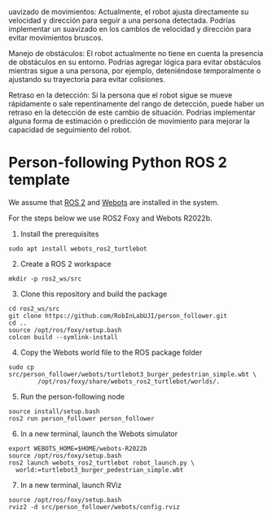uavizado de movimientos: Actualmente, el robot ajusta directamente su velocidad y dirección para seguir a una persona detectada. Podrías implementar un suavizado en los cambios de velocidad y dirección para evitar movimientos bruscos.

Manejo de obstáculos: El robot actualmente no tiene en cuenta la presencia de obstáculos en su entorno. Podrías agregar lógica para evitar obstáculos mientras sigue a una persona, por ejemplo, deteniéndose temporalmente o ajustando su trayectoria para evitar colisiones.

Retraso en la detección: Si la persona que el robot sigue se mueve rápidamente o sale repentinamente del rango de detección, puede haber un retraso en la detección de este cambio de situación. Podrías implementar alguna forma de estimación o predicción de movimiento para mejorar la capacidad de seguimiento del robot.




# Person-following Python ROS 2 template

We assume that [ROS 2](https://docs.ros.org/) and [Webots](https://cyberbotics.com/) are installed in the system. 

For the steps below we use ROS2 Foxy and Webots R2022b.

1. Install the prerequisites
```
sudo apt install webots_ros2_turtlebot
```
2. Create a ROS 2 workspace
```
mkdir -p ros2_ws/src
```
3. Clone this repository and build the package
```
cd ros2_ws/src
git clone https://github.com/RobInLabUJI/person_follower.git
cd ..
source /opt/ros/foxy/setup.bash
colcon build --symlink-install
```
4. Copy the Webots world file to the ROS package folder
```
sudo cp src/person_follower/webots/turtlebot3_burger_pedestrian_simple.wbt \
        /opt/ros/foxy/share/webots_ros2_turtlebot/worlds/.
```
5. Run the person-following node
```
source install/setup.bash
ros2 run person_follower person_follower 
```
6. In a new terminal, launch the Webots simulator
```
export WEBOTS_HOME=$HOME/webots-R2022b
source /opt/ros/foxy/setup.bash
ros2 launch webots_ros2_turtlebot robot_launch.py \
  world:=turtlebot3_burger_pedestrian_simple.wbt
```
7. In a new terminal, launch RViz
```
source /opt/ros/foxy/setup.bash
rviz2 -d src/person_follower/webots/config.rviz
```
